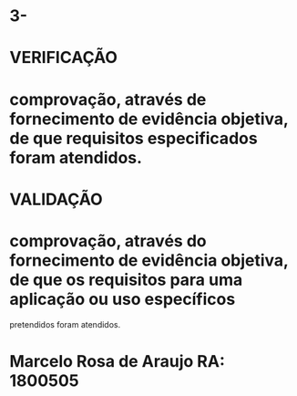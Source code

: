# 3-

# VERIFICAÇÃO

# comprovação, através de fornecimento de evidência objetiva, de que requisitos especificados foram atendidos.

# VALIDAÇÃO

# comprovação, através do fornecimento de evidência objetiva, de que os requisitos para uma aplicação ou uso específicos 
pretendidos foram atendidos.

# Marcelo Rosa de Araujo RA: 1800505
